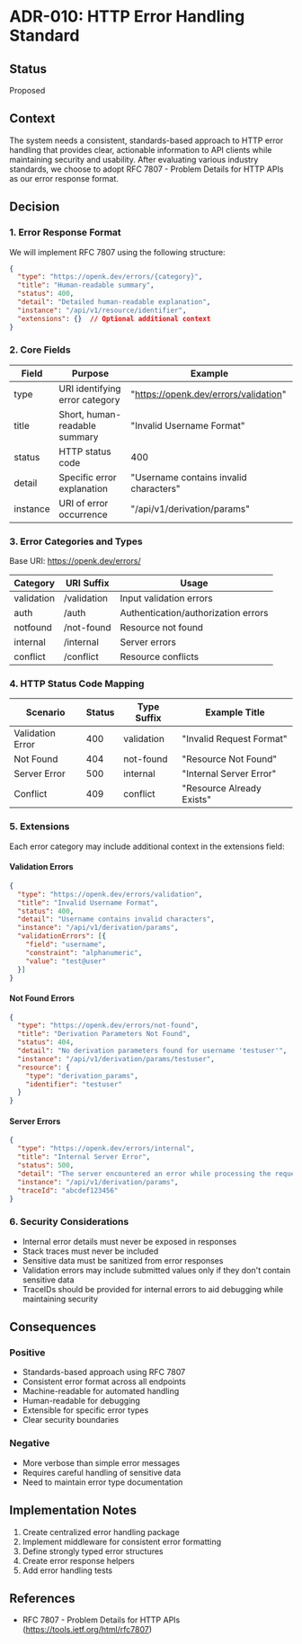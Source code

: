 # ADR-010: HTTP Error Handling Standard

## Status
Proposed

## Context
The system needs a consistent, standards-based approach to HTTP error handling that provides clear, actionable information to API clients while maintaining security and usability. After evaluating various industry standards, we choose to adopt RFC 7807 - Problem Details for HTTP APIs as our error response format.

## Decision

### 1. Error Response Format
We will implement RFC 7807 using the following structure:

```json
{
  "type": "https://openk.dev/errors/{category}",
  "title": "Human-readable summary",
  "status": 400,
  "detail": "Detailed human-readable explanation",
  "instance": "/api/v1/resource/identifier",
  "extensions": {}  // Optional additional context
}
```

### 2. Core Fields
| Field | Purpose | Example |
|-------|---------|---------|
| type | URI identifying error category | "https://openk.dev/errors/validation" |
| title | Short, human-readable summary | "Invalid Username Format" |
| status | HTTP status code | 400 |
| detail | Specific error explanation | "Username contains invalid characters" |
| instance | URI of error occurrence | "/api/v1/derivation/params" |

### 3. Error Categories and Types
Base URI: https://openk.dev/errors/

| Category | URI Suffix | Usage |
|----------|------------|-------|
| validation | /validation | Input validation errors |
| auth | /auth | Authentication/authorization errors |
| notfound | /not-found | Resource not found |
| internal | /internal | Server errors |
| conflict | /conflict | Resource conflicts |

### 4. HTTP Status Code Mapping
| Scenario | Status | Type Suffix | Example Title |
|----------|--------|-------------|---------------|
| Validation Error | 400 | validation | "Invalid Request Format" |
| Not Found | 404 | not-found | "Resource Not Found" |
| Server Error | 500 | internal | "Internal Server Error" |
| Conflict | 409 | conflict | "Resource Already Exists" |

### 5. Extensions
Each error category may include additional context in the extensions field:

#### Validation Errors
```json
{
  "type": "https://openk.dev/errors/validation",
  "title": "Invalid Username Format",
  "status": 400,
  "detail": "Username contains invalid characters",
  "instance": "/api/v1/derivation/params",
  "validationErrors": [{
    "field": "username",
    "constraint": "alphanumeric",
    "value": "test@user"
  }]
}
```

#### Not Found Errors
```json
{
  "type": "https://openk.dev/errors/not-found",
  "title": "Derivation Parameters Not Found",
  "status": 404,
  "detail": "No derivation parameters found for username 'testuser'",
  "instance": "/api/v1/derivation/params/testuser",
  "resource": {
    "type": "derivation_params",
    "identifier": "testuser"
  }
}
```

#### Server Errors
```json
{
  "type": "https://openk.dev/errors/internal",
  "title": "Internal Server Error",
  "status": 500,
  "detail": "The server encountered an error while processing the request",
  "instance": "/api/v1/derivation/params",
  "traceId": "abcdef123456"
}
```

### 6. Security Considerations
- Internal error details must never be exposed in responses
- Stack traces must never be included
- Sensitive data must be sanitized from error responses
- Validation errors may include submitted values only if they don't contain sensitive data
- TraceIDs should be provided for internal errors to aid debugging while maintaining security

## Consequences

### Positive
- Standards-based approach using RFC 7807
- Consistent error format across all endpoints
- Machine-readable for automated handling
- Human-readable for debugging
- Extensible for specific error types
- Clear security boundaries

### Negative
- More verbose than simple error messages
- Requires careful handling of sensitive data
- Need to maintain error type documentation

## Implementation Notes
1. Create centralized error handling package
2. Implement middleware for consistent error formatting
3. Define strongly typed error structures
4. Create error response helpers
5. Add error handling tests

## References
- RFC 7807 - Problem Details for HTTP APIs (https://tools.ietf.org/html/rfc7807)
